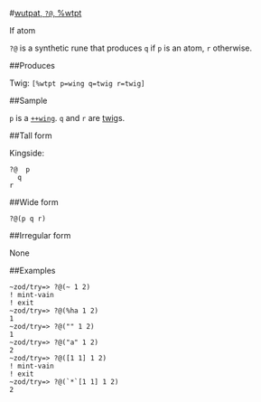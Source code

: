 #[wutpat, `?@`, %wtpt](#wtpt)

If atom

`?@` is a synthetic rune that produces `q` if `p` is an atom, `r` otherwise.

##Produces

Twig: `[%wtpt p=wing q=twig r=twig]`

##Sample

`p` is a [`++wing`]().
`q` and `r` are [twig]()s.

##Tall form

Kingside:

    ?@  p
      q
    r

##Wide form

    ?@(p q r)

##Irregular form

None

##Examples

    ~zod/try=> ?@(~ 1 2)
    ! mint-vain
    ! exit
    ~zod/try=> ?@(%ha 1 2)
    1
    ~zod/try=> ?@("" 1 2)
    1
    ~zod/try=> ?@("a" 1 2)
    2
    ~zod/try=> ?@([1 1] 1 2)
    ! mint-vain
    ! exit
    ~zod/try=> ?@(`*`[1 1] 1 2)
    2 
